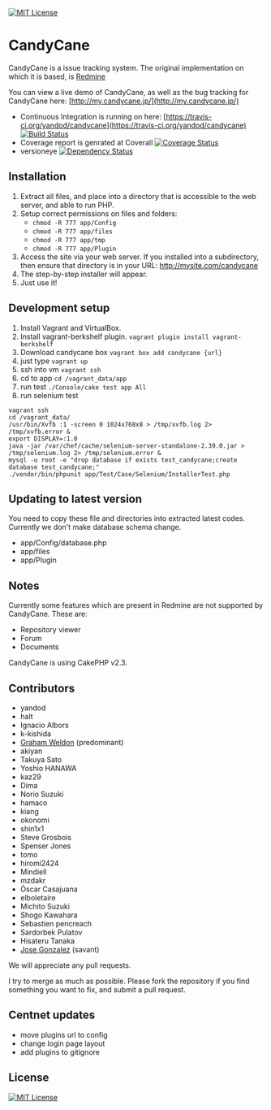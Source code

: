 [![MIT License][license-image]][license-url]

# CandyCane #

CandyCane is a issue tracking system. The original implementation on which it is based, is [Redmine](http://www.redmine.org)

You can view a live demo of CandyCane, as well as the bug tracking for CandyCane here: [http://my.candycane.jp/](http://my.candycane.jp/)

* Continuous Integration is running on here: [https://travis-ci.org/yandod/candycane](https://travis-ci.org/yandod/candycane)
[![Build Status](https://travis-ci.org/yandod/candycane.png?branch=master)](https://travis-ci.org/yandod/candycane)
* Coverage report is genrated at Coverall [![Coverage Status](https://coveralls.io/repos/yandod/candycane/badge.png?branch=master)](https://coveralls.io/r/yandod/candycane)
* versioneye [![Dependency Status](https://www.versioneye.com/user/projects/51f0855e632bac469f03892f/badge.png)](https://www.versioneye.com/user/projects/51f0855e632bac469f03892f)

## Installation ##

1. Extract all files, and place into a directory that is accessible to the web server, and able to run PHP.
2. Setup correct permissions on files and folders:
	* `chmod -R 777 app/Config`
	* `chmod -R 777 app/files`
	* `chmod -R 777 app/tmp`
	* `chmod -R 777 app/Plugin`
3. Access the site via your web server. If you installed into a subdirectory, then ensure that directory is in your URL: http://mysite.com/candycane
4. The step-by-step installer will appear.
5. Just use it!

## Development setup ##

1. Install Vagrant and VirtualBox.
2. Install vagrant-berkshelf plugin.
	`vagrant plugin install vagrant-berkshelf`
3. Download candycane box
	`vagrant box add candycane {url}`
4. just type `vagrant up`
5. ssh into vm
	`vagrant ssh`
6. cd to app
	`cd /vagrant_data/app`
7. run test
	`./Console/cake test app All`
8. run selenium test

```
vagrant ssh
cd /vagrant_data/
/usr/bin/Xvfb :1 -screen 0 1024x768x8 > /tmp/xvfb.log 2> /tmp/xvfb.error &
export DISPLAY=:1.0
java -jar /var/chef/cache/selenium-server-standalone-2.39.0.jar > /tmp/selenium.log 2> /tmp/selenium.error &
mysql -u root -e "drop database if exists test_candycane;create database test_candycane;"
./vendor/bin/phpunit app/Test/Case/Selenium/InstallerTest.php
```

## Updating to latest version ##

You need to copy these file and directories into extracted latest codes.
Currently we don't make database schema change.

- app/Config/database.php
- app/files
- app/Plugin


## Notes ##

Currently some features which are present in Redmine are not supported by CandyCane. These are:

- Repository viewer
- Forum
- Documents

CandyCane is using CakePHP v2.3.


## Contributors

- yandod
- halt
- Ignacio Albors
- k-kishida
- [Graham Weldon](http://grahamweldon.com) (predominant)
- akiyan
- Takuya Sato
- Yoshio HANAWA
- kaz29
- Dima
- Norio Suzuki
- hamaco
- kiang
- okonomi
- shin1x1
- Steve Grosbois
- Spenser Jones
- tomo
- hiromi2424
- Mindiell
- mzdakr
- Òscar Casajuana
- elboletaire
- Michito Suzuki
- Shogo Kawahara
- Sebastien pencreach
- Sardorbek Pulatov
- Hisateru Tanaka
- [Jose Gonzalez](http://josediazgonzalez.com) (savant)

We will appreciate any pull requests.

I try to merge as much as possible. Please fork the repository if you find something you want to fix, and submit a pull request.

## Centnet updates

- move plugins url to config
- change login page layout
- add plugins to gitignore

## License

[![MIT License][license-image]][license-url]


[license-image]: http://img.shields.io/badge/license-MIT-blue.svg?style=flat
[license-url]: LICENSE

